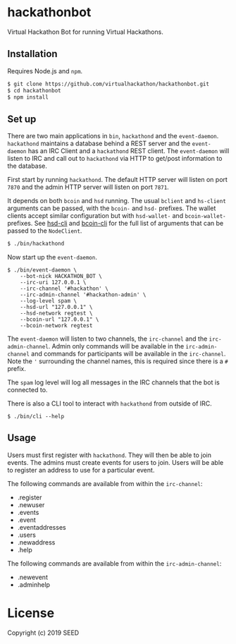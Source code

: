 # hackathonbot

Virtual Hackathon Bot for running Virtual Hackathons.

## Installation

Requires Node.js and `npm`.

```bash
$ git clone https://github.com/virtualhackathon/hackathonbot.git
$ cd hackathonbot
$ npm install
```

## Set up

There are two main applications in `bin`, `hackathond` and the
`event-daemon`. `hackathond` maintains a database behind a REST
server and the `event-daemon` has an IRC Client and a `hackathond`
REST client. The `event-daemon` will listen to IRC and call out
to `hackathond` via HTTP to get/post information to the database.

First start by running `hackathond`. The default HTTP server will
listen on port `7870` and the admin HTTP server will listen on port
`7871`.

It depends on both `bcoin` and `hsd` running. The usual `bclient`
and `hs-client` arguments can be passed, with the `bcoin-` and
`hsd-` prefixes. The wallet clients accept similar configuration
but with `hsd-wallet-` and `bcoin-wallet-` prefixes. See
[hsd-cli](https://github.com/handshake-org/hs-client/blob/master/bin/hsd-cli)
and [bcoin-cli](https://github.com/bcoin-org/bclient/blob/master/bin/bcoin-cli)
for the full list of arguments that can be passed to the `NodeClient`.

```bash
$ ./bin/hackathond
```

Now start up the `event-daemon`.

```
$ ./bin/event-daemon \
    --bot-nick HACKATHON_BOT \
    --irc-uri 127.0.0.1 \
    --irc-channel '#hackathon' \
    --irc-admin-channel '#hackathon-admin' \
    --log-level spam \
    --hsd-url "127.0.0.1" \
    --hsd-network regtest \
    --bcoin-url "127.0.0.1" \
    --bcoin-network regtest
```

The `event-daemon` will listen to two channels, the `irc-channel`
and the `irc-admin-channel`. Admin only commands will be available
in the `irc-admin-channel` and commands for participants will
be available in the `irc-channel`. Note the `'` surrounding the
channel names, this is required since there is a `#` prefix.

The `spam` log level will log all messages in the IRC channels
that the bot is connected to.

There is also a CLI tool to interact with `hackathond` from
outside of IRC.

```
$ ./bin/cli --help
```

## Usage

Users must first register with `hackathond`. They will then be able
to join events. The admins must create events for users to join.
Users will be able to register an address to use for a particular
event.

The following commands are available from within the `irc-channel`:

- .register
- .newuser
- .events
- .event
- .eventaddresses
- .users
- .newaddress
- .help

The following commands are available from within the `irc-admin-channel`:

- .newevent
- .adminhelp

# License
Copyright (c) 2019 SEED

